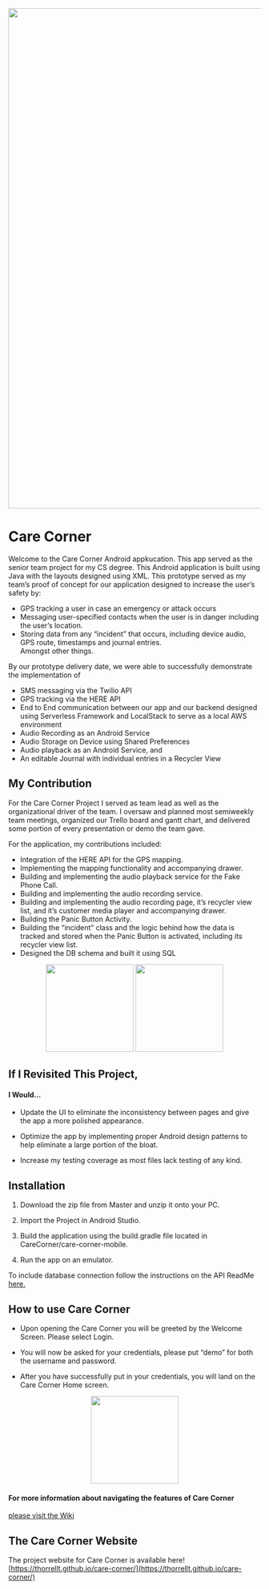 <div align="center"> 
	<img src="https://user-images.githubusercontent.com/64343445/169721102-d4956aba-789b-4b5d-aadc-dcc722ae5c86.jpeg" width= "1000">
</div> 

# Care Corner
Welcome to the Care Corner Android appkucation. This app served as the senior team project for my CS degree. This Android application is built using Java with the layouts designed using XML. This prototype served as my team’s proof of concept for our application designed to increase the user’s safety by:  
- GPS tracking a user in case an emergency or attack occurs
- Messaging user-specified contacts when the user is in danger including the user’s location.  
- Storing data from any “incident” that occurs, including device audio, GPS route, timestamps and journal entries.    
Amongst other things.

By our prototype delivery date, we were able to successfully demonstrate the implementation of
- SMS messaging via the Twilio API
- GPS tracking via the HERE API
- End to End communication between our app and our backend designed using Serverless Framework and LocalStack to serve as a local AWS environment
- Audio Recording as an Android Service
- Audio Storage on Device using Shared Preferences 
- Audio playback as an Android Service, and 
- An editable Journal with individual entries in a Recycler View  

## My Contribution
For the Care Corner Project I served as team lead as well as the organizational driver of the team. I oversaw and planned most semiweekly team meetings, organized our Trello board and gantt chart, and delivered some portion of every presentation or demo the team gave.  

For the application, my contributions included:  
- Integration of the HERE API for the GPS mapping.
- Implementing the mapping functionality and accompanying drawer.
- Building and implementing the audio playback service for the Fake Phone Call.
- Building and implementing the audio recording service.
- Building and implementing the audio recording page, it’s recycler view list, and it’s customer media player and accompanying drawer.
- Building the Panic Button Activity.
- Building the “incident” class and the logic behind how the data is tracked and stored when the Panic Button is activated, including its recycler view list.
- Designed the DB schema and built it using SQL  
<div align="center"> 
	<img src="https://user-images.githubusercontent.com/64343445/135740904-425c2144-aa3e-445a-9511-036e51d5c3d2.gif" width="175">
	<img src="https://user-images.githubusercontent.com/64343445/135741004-46473371-b984-46bf-8123-7016653e80d0.gif" width="175">
</div> 


## If I Revisited This Project, 
#### I Would...

-   Update the UI to eliminate the inconsistency between pages and give the app a more polished appearance. 

-   Optimize the app by implementing proper Android design patterns to help eliminate a large portion of the bloat.

-   Increase my testing coverage as most files lack testing of any kind. 


## Installation

1. Download the zip file from Master and unzip it onto your PC.

2. Import the Project in Android Studio.

3. Build the application using the build.gradle file located in CareCorner/care-corner-mobile.

4. Run the app on an emulator. 

To include database connection follow the instructions on the API ReadMe [here.](https://github.com/thorrellt/CareCorner/blob/master/care-corner-api/README.md)  


## How to use Care Corner

- Upon opening the Care Corner you will be greeted by the Welcome Screen. Please select Login.

- You will now be asked for your credentials, please put “demo” for both the username and password.

- After you have successfully put in your credentials, you will land on the Care Corner Home screen. 

<div align="center"> 
	<img src="https://user-images.githubusercontent.com/64343445/135739565-f6634799-3071-4da2-a70b-7a5d1b705699.png" width="175">
</div>      

#### For more information about navigating the features of Care Corner  
[please visit the Wiki]( https://github.com/thorrellt/CareCorner/wiki)  
  
  

## The Care Corner Website   
The project website for Care Corner is available here!  
[https://thorrellt.github.io/care-corner/](https://thorrellt.github.io/care-corner/)
